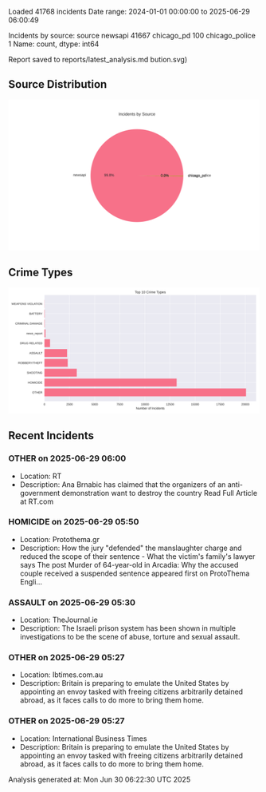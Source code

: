 
Loaded 41768 incidents
Date range: 2024-01-01 00:00:00 to 2025-06-29 06:00:49

Incidents by source:
source
newsapi           41667
chicago_pd          100
chicago_police        1
Name: count, dtype: int64

Report saved to reports/latest_analysis.md
bution.svg)

## Source Distribution
![Source Distribution](images/source_distribution.svg)

## Crime Types
![Crime Types](images/crime_types.svg)

## Recent Incidents

### OTHER on 2025-06-29 06:00
- Location: RT
- Description: Ana Brnabic has claimed that the organizers of an anti-government demonstration want to destroy the country Read Full Article at RT.com


### HOMICIDE on 2025-06-29 05:50
- Location: Protothema.gr
- Description: How the jury "defended" the manslaughter charge and reduced the scope of their sentence - What the victim's family's lawyer says
The post Murder of 64-year-old in Arcadia: Why the accused couple received a suspended sentence appeared first on ProtoThema Engli…


### ASSAULT on 2025-06-29 05:30
- Location: TheJournal.ie
- Description: The Israeli prison system has been shown in multiple investigations to be the scene of abuse, torture and sexual assault.


### OTHER on 2025-06-29 05:27
- Location: Ibtimes.com.au
- Description: Britain is preparing to emulate the United States by appointing an envoy tasked with freeing citizens arbitrarily detained abroad, as it faces calls to do more to bring them home.


### OTHER on 2025-06-29 05:27
- Location: International Business Times
- Description: Britain is preparing to emulate the United States by appointing an envoy tasked with freeing citizens arbitrarily detained abroad, as it faces calls to do more to bring them home.

Analysis generated at: Mon Jun 30 06:22:30 UTC 2025
